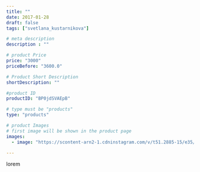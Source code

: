 ```yaml
---
title: ""
date: 2017-01-28
draft: false
tags: ["svetlana_kustarnikova"]

# meta description
description : ""

# product Price
price: "3000"
priceBefore: "3600.0"

# Product Short Description
shortDescription: ""

#product ID
productID: "BP0jdSVAEpB"

# type must be "products"
type: "products"

# product Images
# first image will be shown in the product page
images:
  - image: "https://scontent-arn2-1.cdninstagram.com/v/t51.2885-15/e35/16230924_1656226244671655_6550303615821545472_n.jpg?se=7&tp=1&_nc_ht=scontent-arn2-1.cdninstagram.com&_nc_cat=111&_nc_ohc=5g-gu8HnZpAAX_w-TB9&ccb=7-4&oh=cb0cee274e9f181e433af85ab4495e75&oe=6083C496&ig_cache_key=MTQzNzkzMDEyNTIxMDQzODIwOQ%3D%3D.2-ccb7-4"

---
```

lorem
